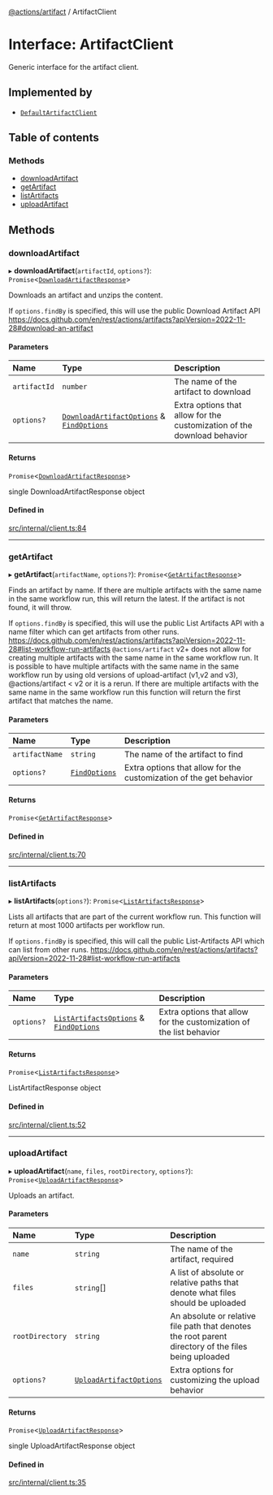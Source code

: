 [@actions/artifact](../README.md) / ArtifactClient

# Interface: ArtifactClient

Generic interface for the artifact client.

## Implemented by

- [`DefaultArtifactClient`](../classes/DefaultArtifactClient.md)

## Table of contents

### Methods

- [downloadArtifact](ArtifactClient.md#downloadartifact)
- [getArtifact](ArtifactClient.md#getartifact)
- [listArtifacts](ArtifactClient.md#listartifacts)
- [uploadArtifact](ArtifactClient.md#uploadartifact)

## Methods

### downloadArtifact

▸ **downloadArtifact**(`artifactId`, `options?`): `Promise`\<[`DownloadArtifactResponse`](DownloadArtifactResponse.md)\>

Downloads an artifact and unzips the content.

If `options.findBy` is specified, this will use the public Download Artifact API https://docs.github.com/en/rest/actions/artifacts?apiVersion=2022-11-28#download-an-artifact

#### Parameters

| Name | Type | Description |
| :------ | :------ | :------ |
| `artifactId` | `number` | The name of the artifact to download |
| `options?` | [`DownloadArtifactOptions`](DownloadArtifactOptions.md) & [`FindOptions`](FindOptions.md) | Extra options that allow for the customization of the download behavior |

#### Returns

`Promise`\<[`DownloadArtifactResponse`](DownloadArtifactResponse.md)\>

single DownloadArtifactResponse object

#### Defined in

[src/internal/client.ts:84](https://github.com/actions/toolkit/blob/e3764a5/packages/artifact/src/internal/client.ts#L84)

___

### getArtifact

▸ **getArtifact**(`artifactName`, `options?`): `Promise`\<[`GetArtifactResponse`](GetArtifactResponse.md)\>

Finds an artifact by name.
If there are multiple artifacts with the same name in the same workflow run, this will return the latest.
If the artifact is not found, it will throw.

If `options.findBy` is specified, this will use the public List Artifacts API with a name filter which can get artifacts from other runs.
https://docs.github.com/en/rest/actions/artifacts?apiVersion=2022-11-28#list-workflow-run-artifacts
`@actions/artifact` v2+ does not allow for creating multiple artifacts with the same name in the same workflow run.
It is possible to have multiple artifacts with the same name in the same workflow run by using old versions of upload-artifact (v1,v2 and v3), @actions/artifact < v2 or it is a rerun.
If there are multiple artifacts with the same name in the same workflow run this function will return the first artifact that matches the name.

#### Parameters

| Name | Type | Description |
| :------ | :------ | :------ |
| `artifactName` | `string` | The name of the artifact to find |
| `options?` | [`FindOptions`](FindOptions.md) | Extra options that allow for the customization of the get behavior |

#### Returns

`Promise`\<[`GetArtifactResponse`](GetArtifactResponse.md)\>

#### Defined in

[src/internal/client.ts:70](https://github.com/actions/toolkit/blob/e3764a5/packages/artifact/src/internal/client.ts#L70)

___

### listArtifacts

▸ **listArtifacts**(`options?`): `Promise`\<[`ListArtifactsResponse`](ListArtifactsResponse.md)\>

Lists all artifacts that are part of the current workflow run.
This function will return at most 1000 artifacts per workflow run.

If `options.findBy` is specified, this will call the public List-Artifacts API which can list from other runs.
https://docs.github.com/en/rest/actions/artifacts?apiVersion=2022-11-28#list-workflow-run-artifacts

#### Parameters

| Name | Type | Description |
| :------ | :------ | :------ |
| `options?` | [`ListArtifactsOptions`](ListArtifactsOptions.md) & [`FindOptions`](FindOptions.md) | Extra options that allow for the customization of the list behavior |

#### Returns

`Promise`\<[`ListArtifactsResponse`](ListArtifactsResponse.md)\>

ListArtifactResponse object

#### Defined in

[src/internal/client.ts:52](https://github.com/actions/toolkit/blob/e3764a5/packages/artifact/src/internal/client.ts#L52)

___

### uploadArtifact

▸ **uploadArtifact**(`name`, `files`, `rootDirectory`, `options?`): `Promise`\<[`UploadArtifactResponse`](UploadArtifactResponse.md)\>

Uploads an artifact.

#### Parameters

| Name | Type | Description |
| :------ | :------ | :------ |
| `name` | `string` | The name of the artifact, required |
| `files` | `string`[] | A list of absolute or relative paths that denote what files should be uploaded |
| `rootDirectory` | `string` | An absolute or relative file path that denotes the root parent directory of the files being uploaded |
| `options?` | [`UploadArtifactOptions`](UploadArtifactOptions.md) | Extra options for customizing the upload behavior |

#### Returns

`Promise`\<[`UploadArtifactResponse`](UploadArtifactResponse.md)\>

single UploadArtifactResponse object

#### Defined in

[src/internal/client.ts:35](https://github.com/actions/toolkit/blob/e3764a5/packages/artifact/src/internal/client.ts#L35)

